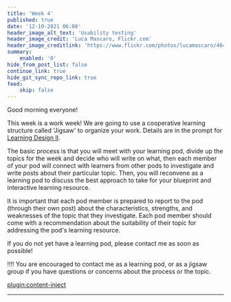 ```yaml
---
title: 'Week 4'
published: true
date: '12-10-2021 06:00'
header_image_alt_text: 'Usability testing'
header_image_credit: 'Luca Mascaro, Flickr.com'
header_image_creditlink: 'https://www.flickr.com/photos/lucamascaro/4642289926/in/album-72157624141181008/'
summary:
    enabled: '0'
hide_from_post_list: false
continue_link: true
hide_git_sync_repo_link: true
feed:
    skip: false
---
```





Good morning everyone!

This week is a work week! We are going to use a cooperative learning structure called 'Jigsaw' to organize your work. Details are in the prompt for [Learning Design II](https://edtechuvic.ca/edci335/prompt-ldii/).

The basic process is that you will meet with your learning pod, divide up the topics for the week and decide who will write on what, then each member of your pod will connect with learners from other pods to investigate and write posts about their particular topic. Then, you will reconvene as a learning pod to discuss the best approach to take for your blueprint and interactive learning resource.

It is important that each pod member is prepared to report to the pod (through their own post) about the characteristics, strengths, and weaknesses of the topic that they investigate. Each pod member should come with a recommendation about the suitability of their topic for addressing the pod's learning resource.

If you do not yet have a learning pod, please contact me as soon as possible!

!!!! You are encouraged to contact me as a learning pod, or as a jigsaw group if you have questions or concerns about the process or the topic.

[plugin:content-inject](_schedule)

---
